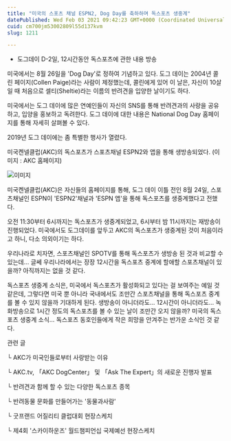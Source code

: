 ```yaml
---
title: "미국의 스포츠 채널 ESPN2, Dog Day를 축하하며 독스포츠 생중계"
datePublished: Wed Feb 03 2021 09:42:23 GMT+0000 (Coordinated Universal Time)
cuid: cm700jm53002809l55d137kvm
slug: 1211

---
```



- 도그데이 D-2일, 12시간동안 독스포츠에 관한 내용 방송

미국에서는 8월 26일을 'Dog Day'로 정하여 기념하고 있다. 도그 데이는 2004년 콜린 페이지(Collen Paige)라는 사람이 제정했는데, 콜린에게 있어 이 날은, 자신이 10살일 때 처음으로 셀티(Sheltie)라는 이름의 반려견을 입양한 날이기도 하다.

미국에서는 도그 데이에 많은 연예인들이 자신의 SNS를 통해 반려견과의 사랑을 공유하고, 입양을 홍보하고 독려한다. 도그 데이에 대한 내용은 National Dog Day 홈페이지를 통해 자세히 살펴볼 수 있다.

2019년 도그 데이에는 좀 특별한 행사가 열렸다.

미국켄넬클럽(AKC)의 독스포츠가 스포츠채널 ESPN2와 앱을 통해 생방송되었다. (이미지 : AKC 홈페이지)

![이미지](https://cdn.hashnode.com/res/hashnode/image/upload/v1739250000252/0a655155-3d8d-42b0-90a7-30c006b1b5bb.jpeg)

미국켄넬클럽(AKC)은 자신들의 홈페이지를 통해, 도그 데이 이틀 전인 8월 24일, 스포츠채널인 ESPN이 'ESPN2'채널과 'ESPN 앱'을 통해 독스포츠를 생중계했다고 전했다.

오전 11:30부터 6시까지는 독스포츠가 생중계되었고, 6시부터 밤 11시까지는 재방송이 진행되었다. 미국에서도 도그데이를 앞두고 AKC의 독스포츠가 생중계된 것이 처음이라고 하니, 다소 의외이기는 하다.

우리나라로 치자면, 스포츠채널인 SPOTV를 통해 독스포츠가 생방송 된 것과 비교할 수 있는데... 글쎄 우리나라에서는 장장 12시간을 독스포츠 중계에 할애할 스포츠채널이 있을까? 아직까지는 없을 것 같다.

독스포츠 생중계 소식은, 미국에서 독스포츠가 활성화되고 있다는 걸 보여주는 예일 것 같은데, 그렇다면 미국 뿐 아니라 국내에서도 조만간 스포츠채널을 통해 독스포츠 중계를 볼 수 있지 않을까 기대하게 된다. 생방송이 아니더라도... 12시간이 아니더라도... 녹화방송으로 1시간 정도의 독스포츠를 볼 수 있는 날이 조만간 오지 않을까? 미국의 독스포츠 생중계 소식... 독스포츠 동호인들에게 작은 희망을 안겨주는 반가운 소식인 것 같다.

관련 글

└ AKC가 미국인들로부터 사랑받는 이유

└ AKC.tv, 「AKC DogCenter」 및 「Ask The Expert」의 새로운 진행자 발표

└ 반려견과 함께 할 수 있는 다양한 독스포츠 종목

└ 반려동물 문화를 만들어가는 '동물과사람'

└ 굿프랜드 어질리티 클럽대회 현장스케치

└ 제4회 '스카이하운즈' 월드챔피언십 국제예선 현장스케치